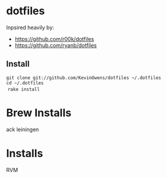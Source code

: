 dotfiles
========

Inpsired heavily by: 
- https://github.com/r00k/dotfiles
- https://github.com/ryanb/dotfiles

## Install
  `git clone git://github.com/KevinOwens/dotfiles ~/.dotfiles`  
  `cd ~/.dotfiles`   
  `rake install` 

# Brew Installs

ack 
leiningen

# Installs
RVM

